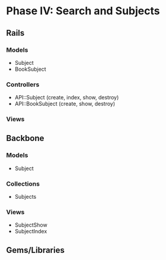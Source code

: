 # Phase IV: Search and Subjects

## Rails
### Models
* Subject
* BookSubject

### Controllers
* API::Subject (create, index, show, destroy)
* API::BookSubject (create, show, destroy)

### Views


## Backbone
### Models
* Subject

### Collections
* Subjects

### Views
* SubjectShow
* SubjectIndex

## Gems/Libraries
